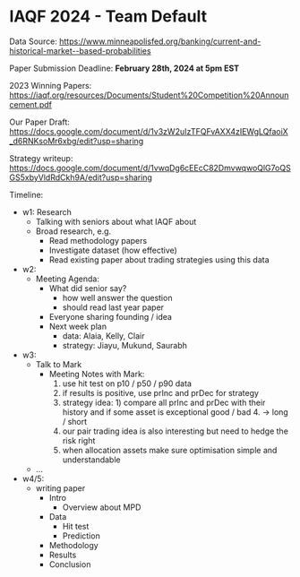 # IAQF 2024 - Team Default

Data Source:
https://www.minneapolisfed.org/banking/current-and-historical-market--based-probabilities

Paper Submission Deadline:
**February 28th, 2024 at 5pm EST**


2023 Winning Papers:
https://iaqf.org/resources/Documents/Student%20Competition%20Announcement.pdf

Our Paper Draft:
https://docs.google.com/document/d/1v3zW2uIzTFQFvAXX4zIEWgLQfaoiX_d6RNKsoMr6xbg/edit?usp=sharing

Strategy writeup:
https://docs.google.com/document/d/1vwqDg6cEEcC82DmvwqwoQlG7oQSGS5xbyVldRdCkh9A/edit?usp=sharing

Timeline:
- w1: Research 
  - Talking with seniors about what IAQF about
  - Broad research, e.g.
    - Read methodology papers 
    - Investigate dataset (how effective)
    - Read existing paper about trading strategies using this data
- w2: 
  - Meeting Agenda:
    - What did senior say?
      - how well answer the question
      - should read last year paper
    - Everyone sharing founding / idea
    - Next week plan
      - data: Alaia, Kelly, Clair
      - strategy: Jiayu, Mukund, Saurabh
- w3: 
  - Talk to Mark
    - Meeting Notes with Mark:
      1. use hit test on p10 / p50 / p90 data
      2. if results is positive, use prInc and prDec for strategy
      3. strategy idea: 1) compare all prInc and prDec with their history and if some asset is exceptional good / bad 
         4. -> long / short
      4. our pair trading idea is also interesting but need to hedge the risk right
      5. when allocation assets make sure optimisation simple and understandable
  - ...
- w4/5: 
  - writing paper
    - Intro
      - Overview about MPD
    - Data
      - Hit test
      - Prediction
    - Methodology
    - Results
    - Conclusion

